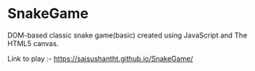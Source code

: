 # SnakeGame
DOM-based classic snake game(basic) created using JavaScript and The HTML5 canvas.

Link to play :- https://saisushantht.github.io/SnakeGame/ 

